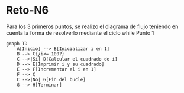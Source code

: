 # Reto-N6
Para los 3 primeros puntos, se realizo el diagrama de flujo teniendo en cuenta la forma de resolverlo mediante el ciclo while 
Punto 1
```mermaid
graph TD
    A[Inicio] --> B[Inicializar i en 1]
    B --> C{¿i<= 100?}
    C -->|Sí| D[Calcular el cuadrado de i]
    D --> E[Imprimir i y su cuadrado]
    E --> F[Incrementar el i en 1]
    F --> C
    C -->|No| G[Fin del bucle]
    G --> H[Terminar]
```
